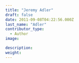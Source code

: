```yaml
---
title: "Jeremy Adler"
draft: false
date: 2011-09-08T04:22:56.000Z
last_name: "Adler"
contributor_type:
  - Author
image:

description:
weight:
---
```


